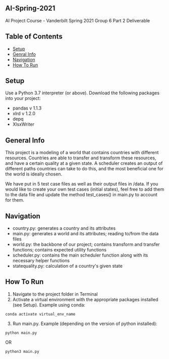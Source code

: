 ## AI-Spring-2021
AI Project Course - Vanderbilt Spring 2021
Group 6 Part 2 Deliverable

## Table of Contents
* [Setup](#setup)
* [Genral Info](#general-info)
* [Navigation](#navigation)
* [How To Run](#how-to-run)

## Setup
Use a Python 3.7 interpreter (or above).
Download the following packages into your project:
- pandas v 1.1.3
- xlrd v 1.2.0
- depq
- XlsxWriter

## General Info
This project is a modeling of a world that contains countries with different resources. Countries are able to transfer and transform these resources, and have a certain quality at a given state. A scheduler creates an output of different paths countries can take to do this, and the most beneficial one for the world is ideally chosen.

We have put in 5 test case files as well as their output files in /data. If you would like to create your own test cases (initial states), feel free to add them to the data file and update the method test_cases() in main.py to account for them.

## Navigation
- country.py: generates a country and its attributes
- main.py: generates a world and its attributes; reading to/from the data files
- world.py: the backbone of our project; contains transform and transfer functions; contains expected utility functions
- scheduler.py: contains the main scheduler function along with its necessary helper functions
- statequality.py: calculation of a country's given state

## How To Run
1. Navigate to the project folder in Terminal
2. Activate a virtual environment with the appropriate packages installed (see Setup). Example using conda: 
```
conda activate virtual_env_name
```
3. Run main.py. Example (depending on the version of python installed): 
```
python main.py
```
OR
```
python3 main.py 
```
